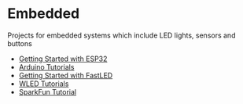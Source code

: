 # Embedded
Projects for embedded systems which include LED lights, sensors and buttons

* [Getting Started with ESP32]
* [Arduino Tutorials]
* [Getting Started with FastLED]
* [WLED Tutorials]
* [SparkFun Tutorial]

[Getting Started with ESP32]: https://docs.espressif.com/projects/esp-idf/en/stable/esp32/get-started/index.html
[Arduino Tutorials]: https://docs.arduino.cc/tutorials/
[Getting Started with FastLED]: https://fastled.io/docs/
[WLED Tutorials]: https://kno.wled.ge/basics/tutorials/
[SparkFun Tutorial]: https://learn.sparkfun.com/tutorials/
